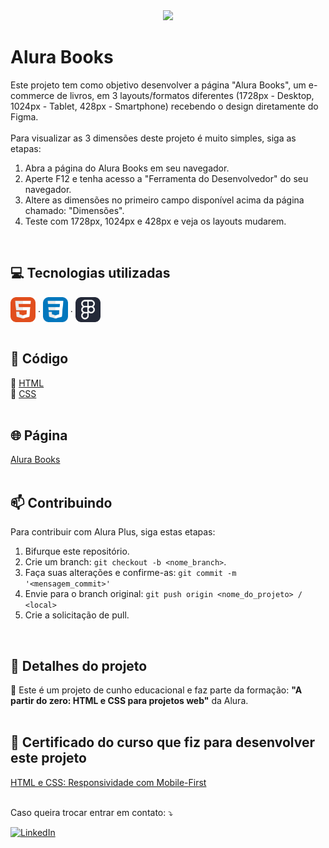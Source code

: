 
<div align="center">
<img height=250 src="https://repository-images.githubusercontent.com/512123434/7930003e-49cb-4132-8438-dbdbf98f8015" height=120px>
</div>

# Alura Books
Este projeto tem como objetivo desenvolver a página "Alura Books", um e-commerce de livros, em 3 layouts/formatos diferentes (1728px - Desktop, 1024px - Tablet, 428px - Smartphone) recebendo o design diretamente do Figma.
<br>
<br>
Para visualizar as 3 dimensões deste projeto é muito simples, siga as etapas:
1. Abra a página do Alura Books em seu navegador.
2. Aperte F12 e tenha acesso a "Ferramenta do Desenvolvedor" do seu navegador.
3. Altere as dimensões no primeiro campo disponível acima da página chamado: "Dimensões".
4. Teste com 1728px, 1024px e 428px e veja os layouts mudarem. 
<br>

## 💻 Tecnologias utilizadas
<img align="center" src="https://raw.githubusercontent.com/tandpfun/skill-icons/de91fca307a83d75fc5b1f6ce24540454acead41/icons/HTML.svg" alt="Html5" height="40" width="40"> . <img align="center" src="https://raw.githubusercontent.com/tandpfun/skill-icons/de91fca307a83d75fc5b1f6ce24540454acead41/icons/CSS.svg" alt="Css3" height="40" width="40"> . <img align="center" src="https://raw.githubusercontent.com/tandpfun/skill-icons/de91fca307a83d75fc5b1f6ce24540454acead41/icons/Figma-Dark.svg" alt="Css3" height="40" width="40">
<br>
<br>

## 💾 Código
📂 [HTML](https://github.com/adrianycmc/alura-Books/blob/main/index.html)
<br>
📂 [CSS](https://github.com/adrianycmc/alura-Books/tree/main/styless)
<br>
<br>

## 🌐 Página
[Alura Books](https://adrianycmc.github.io/alura-Books/)
<br>
<br>

## 📫 Contribuindo 

Para contribuir com Alura Plus, siga estas etapas:

1. Bifurque este repositório.
2. Crie um branch: `git checkout -b <nome_branch>`.
3. Faça suas alterações e confirme-as: `git commit -m '<mensagem_commit>'`
4. Envie para o branch original: `git push origin <nome_do_projeto> / <local>`
5. Crie a solicitação de pull.
<br>

## 🔎 Detalhes do projeto

📌 Este é um projeto de cunho educacional e faz parte da formação: **"A partir do zero: HTML e CSS para projetos web"** da Alura.
<br>
<br>

## 📜 Certificado do curso que fiz para desenvolver este projeto
[HTML e CSS: Responsividade com Mobile-First](https://cursos.alura.com.br/user/adrianycmc/course/html-css-responsividade-mobile-first/certificate)
<br>
<br>

<p align="left">
  Caso queira trocar entrar em contato: ⤵️
</p>

<p align="left">

  
[![LinkedIn](https://img.shields.io/badge/LinkedIn-0077B5?style=for-the-badge&logo=linkedin&logoColor=white)](https://www.linkedin.com/in/adrianycmc/)
</p>
